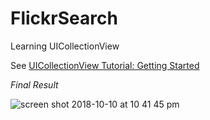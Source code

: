 # FlickrSearch

Learning UICollectionView

See [UICollectionView Tutorial: Getting Started](https://www.raywenderlich.com/975-uicollectionview-tutorial-getting-started)

*Final Result*

![screen shot 2018-10-10 at 10 41 45 pm](https://user-images.githubusercontent.com/3482664/46753648-0f854b80-ccde-11e8-8f84-55f4cfab4e49.png)
